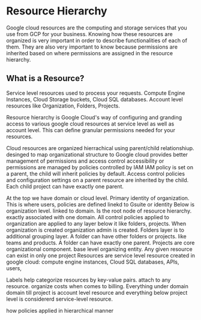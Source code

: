 # Resource Hierarchy

Google cloud resources are the computing and storage services that you use from GCP for your business. Knowing how these resources are organized is very important in order to describe functionalities of each of them. They are also very important to know because permissions are inherited based on where permissions are assigned in the resource hierarchy.

## What is a Resource?

Service level resources used to process your requests. Compute Engine Instances, Cloud Storage buckets, Cloud SQL databases.
Account level resources like Organization, Folders, Projects.

Resource hierarchy is Google Cloud's way of configuring and granding access to various google cloud resources at service level as well as account level. This can define granular permissions needed for your resources.

Cloud resources are organized hierrachical using parent/child relationshiup.
desinged to map organizational structure to Google cloud
provides better management of permissions and access control
accessibility or permissions are managed by policies controlled by IAM
IAM policy is set on a parent, the child will inherit policies by default.
Access control policies and configuration settings on a parent resource are inherited by the child.
Each child project can have exactly one parent.

At the top we have domain or cloud level. Primary identity of organization. This is where users, policies are defined linekd to Gsuite or identity
Below is organization level. linked to domain. Is the root node of resource hierarchy. exactly associated with one domain. All control policies applied to organization are applied to any layer below it like folders, projects.
When organization is created  organization admin is created. 
Folders layer is to additional grouping layer. A folder can have other folders or projects. like teams and products. A folder can have exactly one parent.
Projects are core organizational component. base level organizing entity. Any given resource can exist in only one project
Resources are service level resource created in google cloud: compute engine instances, Cloud SQL databases, APIs, users,

Labels help categorize resources by key-value pairs. attach to any resource. organize costs when comes to billing. Everything under domain domain till project is account level resource and everything below project level is considererd service-level resource.

how policies applied in hierarchical manner